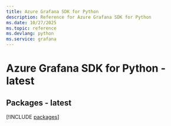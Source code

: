 ```yaml
---
title: Azure Grafana SDK for Python
description: Reference for Azure Grafana SDK for Python
ms.date: 10/27/2025
ms.topic: reference
ms.devlang: python
ms.service: grafana
---
```

# Azure Grafana SDK for Python - latest
## Packages - latest
[!INCLUDE [packages](grafana-index.md)]